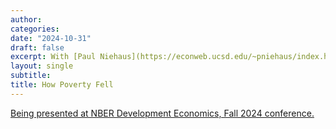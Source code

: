 ```yaml
---
author:
categories:
date: "2024-10-31"
draft: false
excerpt: With [Paul Niehaus](https://econweb.ucsd.edu/~pniehaus/index.html) and [Tom Vogl](https://tomvogl.github.io/). [Being presented at NBER Development Economics, Fall 2024 conference.](https://www.nber.org/conferences/development-economics-fall-2024)
layout: single
subtitle: 
title: How Poverty Fell
---
```


[Being presented at NBER Development Economics, Fall 2024 conference.](https://www.nber.org/conferences/development-economics-fall-2024)


